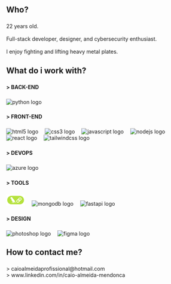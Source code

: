 <h2 align="left">Who?</h2>

###

<p align="left">22 years old.<br><br>Full-stack developer, designer, and cybersecurity enthusiast.<br><br>I enjoy fighting and lifting heavy metal plates.</p>

###

<h2 align="left">What do i work with?</h2>

###

<h4 align="left">> BACK-END</h4>

###

<div align="left">
  <img src="https://cdn.jsdelivr.net/gh/devicons/devicon/icons/python/python-original.svg" height="30" alt="python logo"  />
</div>

###

<h4 align="left">> FRONT-END</h4>

###

<div align="left">
  <img src="https://cdn.jsdelivr.net/gh/devicons/devicon/icons/html5/html5-original.svg" height="30" alt="html5 logo"  />
  <img width="10" />
  <img src="https://cdn.jsdelivr.net/gh/devicons/devicon/icons/css3/css3-original.svg" height="30" alt="css3 logo"  />
  <img width="10" />
  <img src="https://cdn.jsdelivr.net/gh/devicons/devicon/icons/javascript/javascript-original.svg" height="30" alt="javascript logo"  />
  <img width="10" />
  <img src="https://cdn.jsdelivr.net/gh/devicons/devicon/icons/nodejs/nodejs-original.svg" height="30" alt="nodejs logo"  />
  <img width="10" />
  <img src="https://cdn.jsdelivr.net/gh/devicons/devicon/icons/react/react-original.svg" height="30" alt="react logo"  />
  <img width="10" />
  <img src="https://skillicons.dev/icons?i=tailwind" height="30" alt="tailwindcss logo"  />
</div>

###

<h4 align="left">> DEVOPS</h4>

###

<div align="left">
  <img src="https://skillicons.dev/icons?i=azure" height="30" alt="azure logo"  />
</div>

###

<h4 align="left">> TOOLS</h4>

###

<div align="left">
  <img src="./imagens/langchain.png" height="30" alt="langchain logo" />
  <img width="10" />
  <img src="https://skillicons.dev/icons?i=mongodb" height="30" alt="mongodb logo" />
  <img width="10" />
  <img src="https://skillicons.dev/icons?i=fastapi" height="30" alt="fastapi logo" />
</div>


###

<h4 align="left">> DESIGN</h4>

###

<div align="left">
  <img src="https://cdn.simpleicons.org/adobephotoshop/31A8FF" height="30" alt="photoshop logo"  />
  <img width="10" />
  <img src="https://skillicons.dev/icons?i=figma" height="30" alt="figma logo"  />
</div>

###

<h2 align="left">How to contact me?</h2>

###

<p align="left">> caioalmeidaprofissional@hotmail.com<br>> www.linkedin.com/in/caio-almeida-mendonca</p>

###
